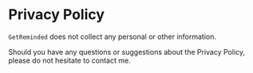 # Privacy Policy
`GetReminded` does not collect any personal or other information.

Should you have any questions or suggestions about the Privacy Policy, please do not hesitate to contact me.
